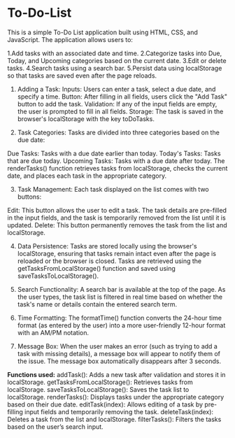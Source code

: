 # To-Do-List

This is a simple To-Do List application built using HTML, CSS, and JavaScript. The application allows users to:

1.Add tasks with an associated date and time.
2.Categorize tasks into Due, Today, and Upcoming categories based on the current date.
3.Edit or delete tasks.
4.Search tasks using a search bar.
5.Persist data using localStorage so that tasks are saved even after the page reloads.

1. Adding a Task:
Inputs: Users can enter a task, select a due date, and specify a time.
Button: After filling in all fields, users click the "Add Task" button to add the task.
Validation: If any of the input fields are empty, the user is prompted to fill in all fields.
Storage: The task is saved in the browser's localStorage with the key toDoTasks.

3. Task Categories:
Tasks are divided into three categories based on the due date:

Due Tasks: Tasks with a due date earlier than today.
Today's Tasks: Tasks that are due today.
Upcoming Tasks: Tasks with a due date after today.
The renderTasks() function retrieves tasks from localStorage, checks the current date, and places each task in the appropriate category.

3. Task Management:
Each task displayed on the list comes with two buttons:

Edit: This button allows the user to edit a task. The task details are pre-filled in the input fields, and the task is temporarily removed from the list until it is updated.
Delete: This button permanently removes the task from the list and localStorage.

4. Data Persistence:
Tasks are stored locally using the browser's localStorage, ensuring that tasks remain intact even after the page is reloaded or the browser is closed. Tasks are retrieved using the getTasksFromLocalStorage() function and saved using saveTasksToLocalStorage().

5. Search Functionality:
A search bar is available at the top of the page. As the user types, the task list is filtered in real time based on whether the task's name or details contain the entered search term.

6. Time Formatting:
The formatTime() function converts the 24-hour time format (as entered by the user) into a more user-friendly 12-hour format with an AM/PM notation.

7. Message Box:
When the user makes an error (such as trying to add a task with missing details), a message box will appear to notify them of the issue. The message box automatically disappears after 3 seconds.

**Functions used:**
addTask(): Adds a new task after validation and stores it in localStorage.
getTasksFromLocalStorage(): Retrieves tasks from localStorage.
saveTasksToLocalStorage(): Saves the task list to localStorage.
renderTasks(): Displays tasks under the appropriate category based on their due date.
editTask(index): Allows editing of a task by pre-filling input fields and temporarily removing the task.
deleteTask(index): Deletes a task from the list and localStorage.
filterTasks(): Filters the tasks based on the user’s search input.
